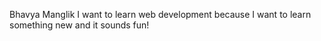 Bhavya Manglik
I want to learn web development because I want to learn something new and it sounds fun!

